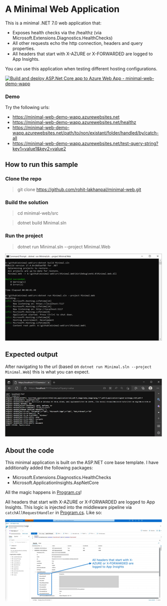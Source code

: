# A Minimal Web Application
This is a minimal .NET 7.0 web application that:
- Exposes health checks via the /healthz (via Microsoft.Extensions.Diagnostics.HealthChecks)
- All other requests echo the http connection, headers and query properties.
- All headers that start with X-AZURE or X-FORWARDED are logged to App Insights.

You can use this application when testing different hosting configurations.

[![Build and deploy ASP.Net Core app to Azure Web App - minimal-web-demo-wapp](https://github.com/rohit-lakhanpal/minimal-web/actions/workflows/main_minimal-web-demo-wapp.yml/badge.svg)](https://github.com/rohit-lakhanpal/minimal-web/actions/workflows/main_minimal-web-demo-wapp.yml)

### Demo
Try the following urls:
- https://minimal-web-demo-wapp.azurewebsites.net
- https://minimal-web-demo-wapp.azurewebsites.net/healthz
- https://minimal-web-demo-wapp.azurewebsites.net/path/to/non/existant/folder/handled/by/catch-all
- https://minimal-web-demo-wapp.azurewebsites.net/test-query-string?key1=value1&key2=value2

## How to run this sample
### Clone the repo
> git clone https://github.com/rohit-lakhanpal/minimal-web.git

### Build the solution
> cd minimal-web/src

> dotnet build Minimal.sln

### Run the project
> dotnet run Minimal.sln --project Minimal.Web

![Run Output](docs/run.png)

## Expected output
After navigating to the url (based on `dotnet run Minimal.sln --project Minimal.Web`) this is what you can expect.

![Catch-all Response Image](docs/preview.png)

## About the code
This minimal application is built on the ASP.NET core base template. I have additionally added the following packages:
- Microsoft.Extensions.Diagnostics.HealthChecks
- Microsoft.ApplicationInsights.AspNetCore

All the magic happens in [Program.cs](src/Minimal.Web/Program.cs)!

All headers that start with X-AZURE or X-FORWARDED are logged to App Insights. This logic is injected into the middleware pipeline via `catchAllRequestHandler` in [Program.cs](src/Minimal.Web/Program.cs). Like so:

![Catch-all Response Image](docs/headers.png)